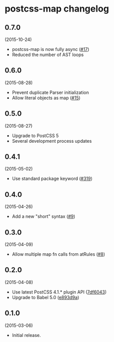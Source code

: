 # postcss-map changelog

## 0.7.0
(2015-10-24)

* postcss-map is now fully async
([#17](https://github.com/pascalduez/postcss-map/pull/17))
* Reduced the number of AST loops

## 0.6.0
(2015-08-28)

* Prevent duplicate Parser initialization
* Allow literal objects as map
([#15](https://github.com/pascalduez/postcss-map/issues/15))

## 0.5.0
(2015-08-27)

* Upgrade to PostCSS 5
* Several development process updates

## 0.4.1
(2015-05-02)

* Use standard package keyword
([#319](https://github.com/postcss/postcss/issues/319))

## 0.4.0
(2015-04-26)

* Add a new "short" syntax
([#9](https://github.com/pascalduez/postcss-map/issues/9))

## 0.3.0
(2015-04-09)

* Allow multiple map fn calls from atRules
([#8](https://github.com/pascalduez/postcss-map/issues/8))

## 0.2.0
(2015-04-08)

* Use latest PostCSS 4.1.* plugin API ([7df6043](https://github.com/pascalduez/postcss-map/commit/7df6043bbbcd1cd32028486c93349c0b12cdd725))
* Upgrade to Babel 5.0 ([e893d9a](https://github.com/pascalduez/postcss-map/commit/e893d9a848a64ee4844044eab12e3ce01ca95e27))

## 0.1.0
(2015-03-06)

* Initial release.
